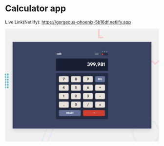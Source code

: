 # Calculator app

Live Link(Netlify): https://gorgeous-phoenix-5b16df.netlify.app

![Design preview for the Calculator app coding challenge](./design/desktop-preview.jpg)
